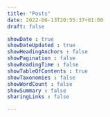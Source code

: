 ```yaml
---
title: "Posts"
date: 2022-06-13T20:55:37+01:00
draft: false

showDate : true
showDateUpdated : true
showHeadingAnchors : false
showPagination : false
showReadingTime : false
showTableOfContents : true
showTaxonomies : false 
showWordCount : false
showSummary : false
sharingLinks : false

---
```

